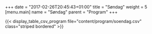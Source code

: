 +++
date = "2017-02-26T20:45:43+01:00"
title = "Søndag"
weight = 5
[menu.main]
name = "Søndag"
parent = "Program"
+++

<!--##### Program Følger senere-->

{{< display_table_csv_program file="content/program/soendag.csv" class="striped bordered" >}}
